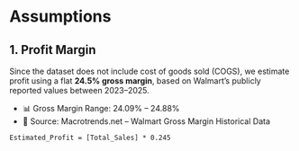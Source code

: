 # Assumptions

## 1. Profit Margin

Since the dataset does not include cost of goods sold (COGS), we estimate profit using a flat **24.5% gross margin**, based on Walmart’s publicly reported values between 2023–2025.

- 📊 Gross Margin Range: 24.09% – 24.88%
- 📌 Source: Macrotrends.net – Walmart Gross Margin Historical Data

```DAX
Estimated_Profit = [Total_Sales] * 0.245

